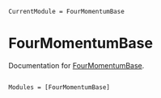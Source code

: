 ```@meta
CurrentModule = FourMomentumBase
```

# FourMomentumBase

Documentation for [FourMomentumBase](https://github.com/szabo137/FourMomentumBase.jl).

```@index
```

```@autodocs
Modules = [FourMomentumBase]
```
